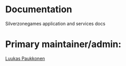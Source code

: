 # Documentation
Silverzonegames application and services docs

# Primary maintainer/admin:
[Luukas Paukkonen](https://github.com/luukasp)
